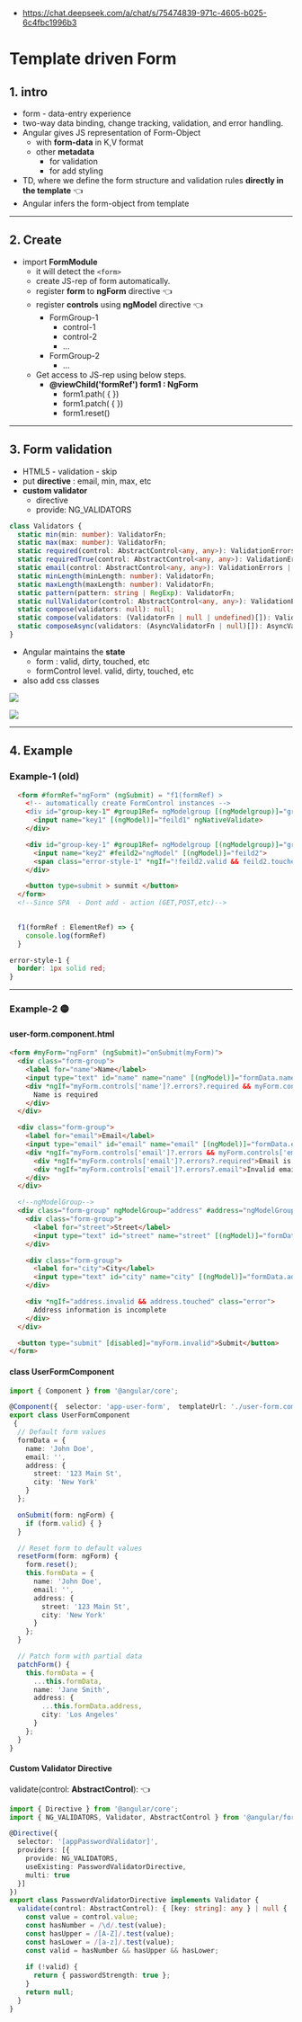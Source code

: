 - https://chat.deepseek.com/a/chat/s/75474839-971c-4605-b025-6c4fbc1996b3

# Template driven Form
## 1. intro
- form - data-entry experience
- two-way data binding, change tracking, validation, and error handling.
- Angular gives JS representation of Form-Object
  - with **form-data** in K,V format  
  - other **metadata** 
    - for validation
    - for add styling
- TD, where we define the form structure and validation rules **directly in the template** :point_left:
- Angular infers the form-object from template
---


## 2. Create
- import **FormModule**
  - it will detect the `<form>` 
  - create JS-rep of form automatically. 
  - register **form** to **ngForm** directive :point_left:
  - register **controls** using **ngModel** directive :point_left:
    - FormGroup-1
      - control-1
      - control-2
      - ...
    - FormGroup-2
      - ...
  - Get access to JS-rep using below steps.
    - **@viewChild('formRef') form1 : NgForm**
      - form1.path( { })
      - form1.patch( { })
      - form1.reset()
---
## 3. Form validation
- HTML5 -  validation  - skip
- put **directive** : email, min, max, etc
- **custom validator**
  - directive 
  - provide: NG_VALIDATORS

```typescript
class Validators {
  static min(min: number): ValidatorFn;
  static max(max: number): ValidatorFn;
  static required(control: AbstractControl<any, any>): ValidationErrors | null;
  static requiredTrue(control: AbstractControl<any, any>): ValidationErrors | null;
  static email(control: AbstractControl<any, any>): ValidationErrors | null;
  static minLength(minLength: number): ValidatorFn;
  static maxLength(maxLength: number): ValidatorFn;
  static pattern(pattern: string | RegExp): ValidatorFn;
  static nullValidator(control: AbstractControl<any, any>): ValidationErrors | null;
  static compose(validators: null): null;
  static compose(validators: (ValidatorFn | null | undefined)[]): ValidatorFn | null;
  static composeAsync(validators: (AsyncValidatorFn | null)[]): AsyncValidatorFn | null;
}
```

- Angular maintains the **state**  
  - form  : valid, dirty, touched, etc
  - formControl level. valid, dirty, touched, etc
- also add css classes

![](../999_assets/form3.PNG)

![](../999_assets/form4.PNG)

---
## 4. Example
### Example-1 (old)
```html
  <form #formRef="ngForm" (ngSubmit) = "f1(formRef) > 
    <!-- automatically create FormControl instances -->
    <div id="group-key-1" #group1Ref= ngModelgroup [(ngModelgroup)]="group-1-data">
      <input name="key1" [(ngModel)]="feild1" ngNativeValidate>
    </div>

    <div id="group-key-1" #group1Ref= ngModelgroup [(ngModelgroup)]="group-1-data">
      <input name="key2" #feild2="ngModel" [(ngModel)]="feild2">
      <span class="error-style-1" *ngIf="!feild2.valid && feild2.touched">Please enter a valid email!</span>
    </div>

    <button type=submit > sunmit </button>
  </form> 
  <!--Since SPA  - Dont add - action (GET,POST,etc)-->
  
``` 
```typescript
  f1(formRef : ElementRef) => { 
    console.log(formRef)
  }
```
```css
error-style-1 {
  border: 1px solid red;
}
```
---
### Example-2 :yellow_circle:
#### user-form.component.html
```html
<form #myForm="ngForm" (ngSubmit)="onSubmit(myForm)">
  <div class="form-group">
    <label for="name">Name</label>
    <input type="text" id="name" name="name" [(ngModel)]="formData.name" required>
    <div *ngIf="myForm.controls['name']?.errors?.required && myForm.controls['name']?.touched">
      Name is required
    </div>
  </div>

  <div class="form-group">
    <label for="email">Email</label>
    <input type="email" id="email" name="email" [(ngModel)]="formData.email" required email>
    <div *ngIf="myForm.controls['email']?.errors && myForm.controls['email']?.touched">
      <div *ngIf="myForm.controls['email']?.errors?.required">Email is required</div>
      <div *ngIf="myForm.controls['email']?.errors?.email">Invalid email format</div>
    </div>
  </div>

  <!--ngModelGroup-->
  <div class="form-group" ngModelGroup="address" #address="ngModelGroup">
    <div class="form-group">
      <label for="street">Street</label>
      <input type="text" id="street" name="street" [(ngModel)]="formData.address.street" required>
    </div>

    <div class="form-group">
      <label for="city">City</label>
      <input type="text" id="city" name="city" [(ngModel)]="formData.address.city" required>
    </div>

    <div *ngIf="address.invalid && address.touched" class="error">
      Address information is incomplete
    </div>
  </div>

  <button type="submit" [disabled]="myForm.invalid">Submit</button>
</form>
```

#### class UserFormComponent
```typescript
import { Component } from '@angular/core';

@Component({  selector: 'app-user-form',  templateUrl: './user-form.component.html'})
export class UserFormComponent
 {
  // Default form values
  formData = {
    name: 'John Doe',
    email: '',
    address: {
      street: '123 Main St',
      city: 'New York'
    }
  };

  onSubmit(form: ngForm) {
    if (form.valid) { }
  }

  // Reset form to default values
  resetForm(form: ngForm) {
    form.reset();
    this.formData = {
      name: 'John Doe',
      email: '',
      address: {
        street: '123 Main St',
        city: 'New York'
      }
    };
  }

  // Patch form with partial data
  patchForm() {
    this.formData = {
      ...this.formData,
      name: 'Jane Smith',
      address: {
        ...this.formData.address,
        city: 'Los Angeles'
      }
    };
  }
}
```

#### Custom Validator Directive
validate(control: **AbstractControl**): :point_left:
```typescript
import { Directive } from '@angular/core';
import { NG_VALIDATORS, Validator, AbstractControl } from '@angular/forms';

@Directive({
  selector: '[appPasswordValidator]',
  providers: [{
    provide: NG_VALIDATORS,
    useExisting: PasswordValidatorDirective,
    multi: true
  }]
})
export class PasswordValidatorDirective implements Validator {
  validate(control: AbstractControl): { [key: string]: any } | null {
    const value = control.value;
    const hasNumber = /\d/.test(value);
    const hasUpper = /[A-Z]/.test(value);
    const hasLower = /[a-z]/.test(value);
    const valid = hasNumber && hasUpper && hasLower;
    
    if (!valid) {
      return { passwordStrength: true };
    }
    return null;
  }
}
```









